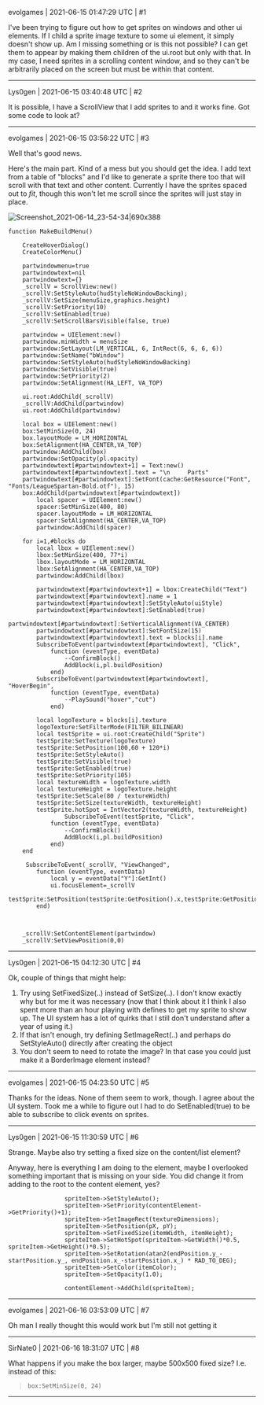 evolgames | 2021-06-15 01:47:29 UTC | #1

I've been trying to figure out how to get sprites on windows and other ui elements. If I child a sprite image texture to some ui element, it simply doesn't show up. Am I missing something or is this not possible? I can get them to appear by making them children of the ui.root but only with that. In my case, I need sprites in a scrolling content window, and so they can't be arbitrarily placed on the screen but must be within that content.

-------------------------

Lys0gen | 2021-06-15 03:40:48 UTC | #2

It is possible, I have a ScrollView that I add sprites to and it works fine. Got some code to look at?

-------------------------

evolgames | 2021-06-15 03:56:22 UTC | #3

Well that's good news.

Here's the main part. Kind of a mess but you should get the idea. I add text from a table of "blocks" and I'd like to generate a sprite there too that will scroll with that text and other content. Currently I have the sprites spaced out to *fit*, though this won't let me scroll since the sprites will just stay in place.

![Screenshot_2021-06-14_23-54-34|690x388](upload://nfhRlQAQHXTfrb04cECPT2kddGH.png)


```
function MakeBuildMenu()

	CreateHoverDialog()
	CreateColorMenu()

	partwindowmenu=true
	partwindowtext=nil
	partwindowtext={}
	_scrollV = ScrollView:new()
    _scrollV:SetStyleAuto(hudStyleNoWindowBacking);
    _scrollV:SetSize(menuSize,graphics.height)
    _scrollV:SetPriority(10)
    _scrollV:SetEnabled(true)
    _scrollV:SetScrollBarsVisible(false, true)  

    partwindow = UIElement:new()
    partwindow.minWidth = menuSize
    partwindow:SetLayout(LM_VERTICAL, 6, IntRect(6, 6, 6, 6))
    partwindow:SetName("bWindow")
    partwindow:SetStyleAuto(hudStyleNoWindowBacking)
    partwindow:SetVisible(true)
    partwindow:SetPriority(2)
    partwindow:SetAlignment(HA_LEFT, VA_TOP)

    ui.root:AddChild(_scrollV)
    _scrollV:AddChild(partwindow)
    ui.root:AddChild(partwindow)
   
    local box = UIElement:new()
    box:SetMinSize(0, 24)
    box.layoutMode = LM_HORIZONTAL
    box:SetAlignment(HA_CENTER,VA_TOP)
    partwindow:AddChild(box)
    partwindow:SetOpacity(pl.opacity)
    partwindowtext[#partwindowtext+1] = Text:new()
    partwindowtext[#partwindowtext].text = "\n     Parts"
    partwindowtext[#partwindowtext]:SetFont(cache:GetResource("Font", "Fonts/LeagueSpartan-Bold.otf"), 15)
    box:AddChild(partwindowtext[#partwindowtext])
		local spacer = UIElement:new()
		spacer:SetMinSize(400, 80)
		spacer.layoutMode = LM_HORIZONTAL
		spacer:SetAlignment(HA_CENTER,VA_TOP)
		partwindow:AddChild(spacer)

	for i=1,#blocks do
		local lbox = UIElement:new()
		lbox:SetMinSize(400, 77*i)
		lbox.layoutMode = LM_HORIZONTAL
		lbox:SetAlignment(HA_CENTER,VA_TOP)
		partwindow:AddChild(lbox)

		partwindowtext[#partwindowtext+1] = lbox:CreateChild("Text")
		partwindowtext[#partwindowtext].name = 1
		partwindowtext[#partwindowtext]:SetStyleAuto(uiStyle)
		partwindowtext[#partwindowtext]:SetEnabled(true)
		partwindowtext[#partwindowtext]:SetVerticalAlignment(VA_CENTER)
		partwindowtext[#partwindowtext]:SetFontSize(15)
		partwindowtext[#partwindowtext].text = blocks[i].name
		SubscribeToEvent(partwindowtext[#partwindowtext], "Click",
			function (eventType, eventData)
				--ConfirmBlock()
				AddBlock(i,pl.buildPosition)
			end)
		SubscribeToEvent(partwindowtext[#partwindowtext], "HoverBegin",
			function (eventType, eventData)
				--PlaySound("hover","cut")
			end)

		local logoTexture = blocks[i].texture
		logoTexture:SetFilterMode(FILTER_BILINEAR)
		local testSprite = ui.root:CreateChild("Sprite")
		testSprite:SetTexture(logoTexture)
		testSprite:SetPosition(100,60 + 120*i)
		testSprite:SetStyleAuto()
		testSprite:SetVisible(true)
		testSprite:SetEnabled(true)
		testSprite:SetPriority(105)
		local textureWidth = logoTexture.width
		local textureHeight = logoTexture.height
		testSprite:SetScale(80 / textureWidth)
		testSprite:SetSize(textureWidth, textureHeight)
		testSprite.hotSpot = IntVector2(textureWidth, textureHeight)
				SubscribeToEvent(testSprite, "Click",
			function (eventType, eventData)
				--ConfirmBlock()
				AddBlock(i,pl.buildPosition)
			end)
	end
	
	 SubscribeToEvent(_scrollV, "ViewChanged",
        function (eventType, eventData)
			local y = eventData["Y"]:GetInt()
			ui.focusElement=_scrollV
			testSprite:SetPosition(testSprite:GetPosition().x,testSprite:GetPosition().y+y) 
        end)

   
 
	_scrollV:SetContentElement(partwindow)
	_scrollV:SetViewPosition(0,0)
```

-------------------------

Lys0gen | 2021-06-15 04:12:30 UTC | #4

Ok, couple of things that might help:

1. Try using SetFixedSize(..) instead of SetSize(..). I don't know exactly why but for me it was necessary (now that I think about it I think I also spent more than an hour playing with defines to get my sprite to show up. The UI system has a lot of quirks that I still don't understand after a year of using it.)
2. If that isn't enough, try defining SetImageRect(..) and perhaps do SetStyleAuto() directly after creating the object
3. You don't seem to need to rotate the image? In that case you could just make it a BorderImage element instead?

-------------------------

evolgames | 2021-06-15 04:23:50 UTC | #5

Thanks for the ideas. None of them seem to work, though. I agree about the UI system. Took me a while to figure out I had to do SetEnabled(true) to be able to subscribe to click events on sprites.

-------------------------

Lys0gen | 2021-06-15 11:30:59 UTC | #6

Strange. Maybe also try setting a fixed size on the content/list element?

Anyway, here is everything I am doing to the element, maybe I overlooked something important that is missing on your side. You did change it from adding to the root to the content element, yes?


                    spriteItem->SetStyleAuto();
                    spriteItem->SetPriority(contentElement->GetPriority()+1);
                    spriteItem->SetImageRect(textureDimensions);
                    spriteItem->SetPosition(pX, pY);
                    spriteItem->SetFixedSize(itemWidth, itemHeight);
                    spriteItem->SetHotSpot(spriteItem->GetWidth()*0.5, spriteItem->GetHeight()*0.5);
                    spriteItem->SetRotation(atan2(endPosition.y_-startPosition.y_, endPosition.x_-startPosition.x_) * RAD_TO_DEG);
                    spriteItem->SetColor(itemColor);
                    spriteItem->SetOpacity(1.0);

                    contentElement->AddChild(spriteItem);

-------------------------

evolgames | 2021-06-16 03:53:09 UTC | #7

Oh man I really thought this would work but I'm still not getting it

-------------------------

SirNate0 | 2021-06-16 18:31:07 UTC | #8

What happens if you make the box larger, maybe 500x500 fixed size? I.e. instead of this:

> `box:SetMinSize(0, 24)`

-------------------------

